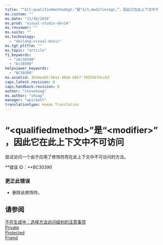 ```yaml
---
title: "“&lt;qualifiedmethod&gt;”是“&lt;modifier&gt;”，因此它在此上下文中不可访问 | Microsoft Docs"
ms.custom: ""
ms.date: "11/16/2016"
ms.prod: "visual-studio-dev14"
ms.reviewer: ""
ms.suite: ""
ms.technology: 
  - "devlang-visual-basic"
ms.tgt_pltfrm: ""
ms.topic: "article"
f1_keywords: 
  - "vbc30390"
  - "bc30390"
helpviewer_keywords: 
  - "BC30390"
ms.assetid: 3b44ea93-56a1-48eb-b8b7-78555bfdcc63
caps.latest.revision: 8
caps.handback.revision: 8
author: "stevehoag"
ms.author: "shoag"
manager: "wpickett"
translationtype: Human Translation
---
```

# “&lt;qualifiedmethod&gt;”是“&lt;modifier&gt;”，因此它在此上下文中不可访问
尝试访问一个由于应用了修饰符而在此上下文中不可访问的方法。  
  
 **错误 ID：**BC30390  
  
### 更正此错误  
  
-   删除此修饰符。  
  
## 请参阅  
 [不在生成中：选择方法访问级别的注意事项](http://msdn.microsoft.com/zh-cn/8b696461-2191-4cea-bb64-5fa3449da2ff)   
 [Private](../../visual-basic/language-reference/modifiers/private.md)   
 [Protected](../../visual-basic/language-reference/modifiers/protected.md)   
 [Friend](../../visual-basic/language-reference/modifiers/friend.md)